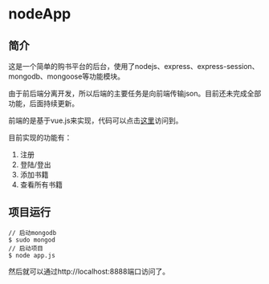 # nodeApp

## 简介

这是一个简单的购书平台的后台，使用了nodejs、express、express-session、mongodb、mongoose等功能模块。

由于前后端分离开发，所以后端的主要任务是向前端传输json。目前还未完成全部功能，后面持续更新。

前端的是基于vue.js来实现，代码可以点击[这里](https://github.com/xwjgo/vueProject)访问到。

目前实现的功能有：

1. 注册
2. 登陆/登出
3. 添加书籍
4. 查看所有书籍

## 项目运行

```
// 启动mongodb
$ sudo mongod
// 启动项目
$ node app.js
```
然后就可以通过http://localhost:8888端口访问了。
